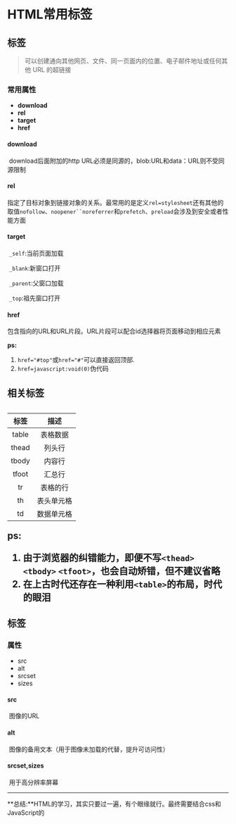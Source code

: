 # HTML常用标签
## <a>标签
>可以创建通向其他网页、文件、同一页面内的位置、电子邮件地址或任何其他 URL 的超链接

### 常用属性

- **download**
- **rel**
- **target**
- **href**

#### download

​		download后面附加的http  URL必须是同源的，blob:URL和data：URL则不受同源限制

#### rel

​		指定了目标对象到链接对象的关系。最常用的是定义`rel=stylesheet`还有其他的取值`nofollow`、`noopener``noreferrer`和`prefetch`、`preload`会涉及到安全或者性能方面

#### target

​		`_self`:当前页面加载

​		`_blank`:新窗口打开

​		`_parent`:父窗口加载

​		`_top`:祖先窗口打开

#### href

​		包含指向的URL和URL片段。URL片段可以配合id选择器将页面移动到相应元素

**ps:**

1. `href="#top"`或`href="#"`可以直接返回顶部.
2. `href=javascript:void(0)`伪代码





## <table>相关标签

| 标签  |    描述    |
| :---: | :--------: |
| table |  表格数据  |
| thead |   列头行   |
| tbody |   内容行   |
| tfoot |   汇总行   |
|  tr   |  表格的行  |
|  th   | 表头单元格 |
|  td   | 数据单元格 |

**ps:**

1. 由于浏览器的纠错能力，即便不写`<thead>` `<tbody>` `<tfoot>`，也会自动矫错，但不建议省略
2. 在上古时代还存在一种利用`<table>`的布局，时代的眼泪



## <img>标签

### 属性

- src
- alt
- srcset
- sizes



#### src

​		图像的URL

#### alt

​		图像的备用文本（用于图像未加载的代替，提升可访问性）

#### srcset,sizes

​		用于高分辨率屏幕



***

**总结:**HTML的学习，其实只要过一遍，有个眼缘就行。最终需要结合css和JavaScript的